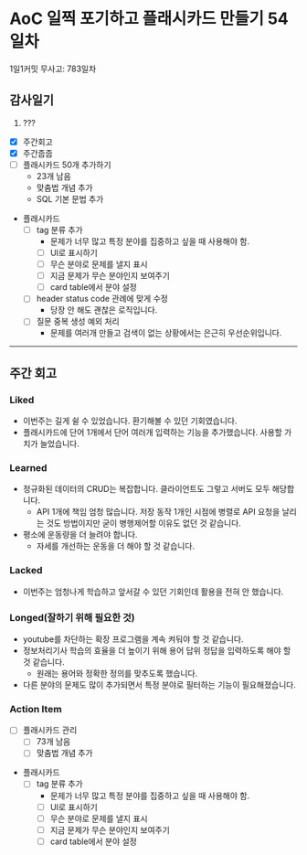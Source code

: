 # AoC 일찍 포기하고 플래시카드 만들기 54일차

1일1커밋 무사고: 783일차

## 감사일기

1. ???

- [x] 주간회고
- [x] 주간줍줍
- [ ] 플래시카드 50개 추가하기
  - 23개 남음
  - 맞춤법 개념 추가
  - SQL 기본 문법 추가
- 플래시카드
  - [ ] tag 분류 추가
    - 문제가 너무 많고 특정 분야를 집중하고 싶을 때 사용해야 함.
    - [ ] UI로 표시하기
    - [ ] 무슨 분야로 문제를 낼지 표시
    - [ ] 지금 문제가 무슨 분야인지 보여주기
    - [ ] card table에서 분야 설정
  - [ ] header status code 관례에 맞게 수정
    - 당장 안 해도 괜찮은 로직입니다.
  - [ ] 질문 중복 생성 예외 처리
    - 문제를 여러개 만들고 검색이 없는 상황에서는 은근히 우선순위입니다.

---

## 주간 회고

### Liked

- 이번주는 길게 쉴 수 있었습니다. 환기해볼 수 있던 기회였습니다.
- 플래시카드에 단어 1개에서 단어 여러개 입력하는 기능을 추가했습니다. 사용할 가치가 늘었습니다.

### Learned

- 정규화된 데이터의 CRUD는 복잡합니다. 클라이언트도 그렇고 서버도 모두 해당합니다.
  - API 1개에 책임 엄청 많습니다. 저장 동작 1개인 시점에 병렬로 API 요청을 날리는 것도 방법이지만 굳이 병행제어할 이유도 없던 것 같습니다.
- 평소에 운동량을 더 늘려야 합니다.
  - 자세를 개선하는 운동을 더 해야 할 것 같습니다.

### Lacked

- 이번주는 엄청나게 학습하고 앞서갈 수 있던 기회인데 활용을 전혀 안 했습니다.

### Longed(잘하기 위해 필요한 것)

- youtube를 차단하는 확장 프로그램을 계속 켜둬야 할 것 같습니다.
- 정보처리기사 학습의 효율을 더 높이기 위해 용어 답위 정답을 입력하도록 해야 할 것 같습니다.
  - 원래는 용어와 정확한 정의를 맞추도록 했습니다.
- 다른 분야의 문제도 많이 추가되면서 특정 분야로 필터하는 기능이 필요해졌습니다.

### Action Item

- [ ] 플래시카드 관리
  - [ ] 73개 남음
  - [ ] 맞춤법 개념 추가
- 플래시카드
  - [ ] tag 분류 추가
    - 문제가 너무 많고 특정 분야를 집중하고 싶을 때 사용해야 함.
    - [ ] UI로 표시하기
    - [ ] 무슨 분야로 문제를 낼지 표시
    - [ ] 지금 문제가 무슨 분야인지 보여주기
    - [ ] card table에서 분야 설정
